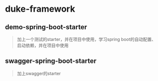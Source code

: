 # duke-framework

## demo-spring-boot-starter

> 加上一个测试的starter，并在项目中使用，学习spring boot的自动配置、启动依赖，并在项目中使用

## swagger-spring-boot-starter

> 加上swagger的starter

